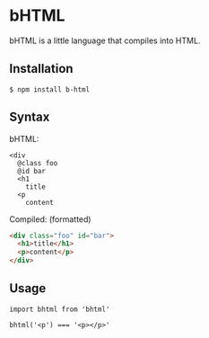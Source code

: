 # bHTML

bHTML is a little language that compiles into HTML.

## Installation

```
$ npm install b-html
```

## Syntax

bHTML:

```bhtml
<div
  @class foo
  @id bar
  <h1
    title
  <p
    content
```

Compiled: (formatted)

```html
<div class="foo" id="bar">
  <h1>title</h1>
  <p>content</p>
</div>
```

## Usage

```
import bhtml from 'bhtml'

bhtml('<p') === '<p></p>'
```
